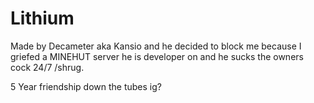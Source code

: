 # Lithium
Made by Decameter aka Kansio and he decided to block me because I griefed a MINEHUT server he is developer on and he sucks the owners cock 24/7 /shrug. 

5 Year friendship down the tubes ig?
